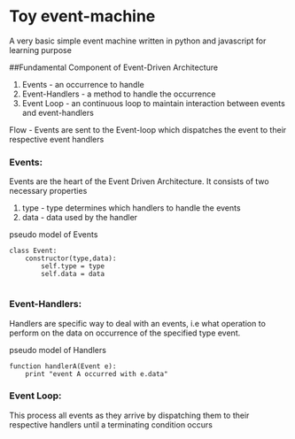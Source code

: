 # Toy event-machine
A very basic simple event machine written in python and javascript for learning purpose

##Fundamental Component of Event-Driven Architecture
1. Events - an occurrence to handle
2. Event-Handlers - a method to handle the occurrence
3. Event Loop - an continuous loop to maintain interaction between events and event-handlers

Flow - Events are sent to the Event-loop which dispatches the event to their respective
event handlers

### Events:
Events are the heart of the Event Driven Architecture. It consists of two necessary properties
1. type - type determines which handlers to handle the events
2. data - data used by the handler

pseudo model of Events

```
class Event:
	constructor(type,data):
		self.type = type
		self.data = data
	
```

### Event-Handlers:
Handlers are specific way to deal with an events, i.e what operation to perform on the data on occurrence of the specified type event.

pseudo model of Handlers
```
function handlerA(Event e):
	print "event A occurred with e.data"
```

### Event Loop:
This process all events as they arrive by dispatching them to their respective
handlers until a terminating condition occurs	
